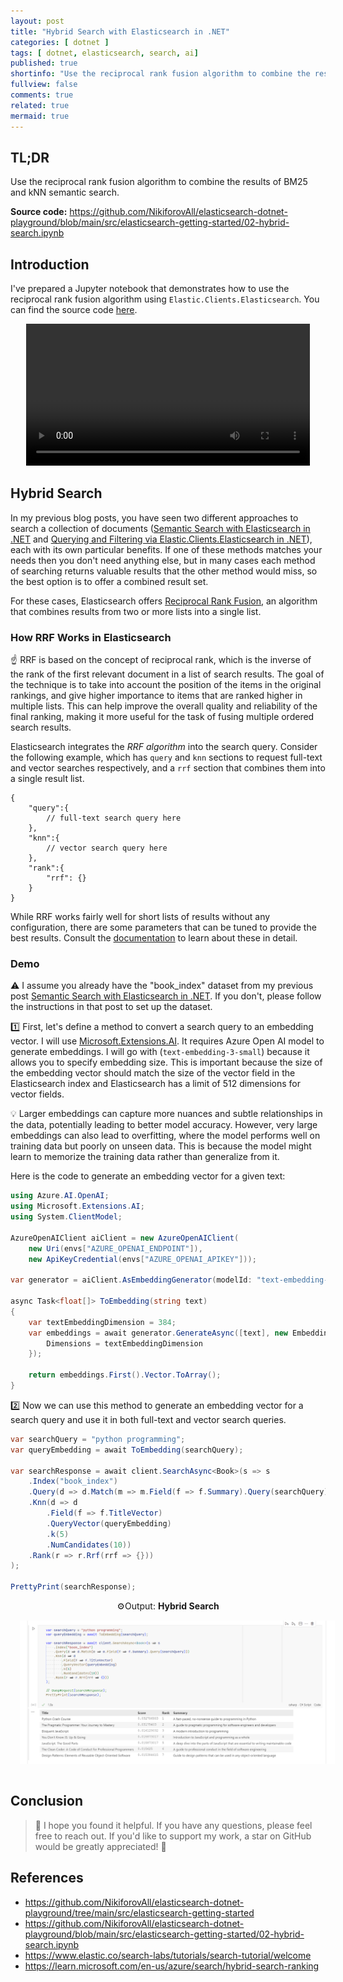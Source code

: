 ```yaml
---
layout: post
title: "Hybrid Search with Elasticsearch in .NET"
categories: [ dotnet ]
tags: [ dotnet, elasticsearch, search, ai]
published: true
shortinfo: "Use the reciprocal rank fusion algorithm to combine the results of BM25 and kNN semantic search."
fullview: false
comments: true
related: true
mermaid: true
---
```


## TL;DR

Use the reciprocal rank fusion algorithm to combine the results of BM25 and kNN semantic search.

**Source code:** <https://github.com/NikiforovAll/elasticsearch-dotnet-playground/blob/main/src/elasticsearch-getting-started/02-hybrid-search.ipynb>

## Introduction

I've prepared a Jupyter notebook that demonstrates how to use the reciprocal rank fusion algorithm using `Elastic.Clients.Elasticsearch`. You can find the source code [here](https://github.com/NikiforovAll/elasticsearch-dotnet-playground/blob/main/src/elasticsearch-getting-started/02-hybrid-search.ipynb).

<center>
    <video src="https://github.com/user-attachments/assets/cf989ebc-64c8-4c8a-937a-d04016a8c403"
        width="90%"
        controls="controls" />
</center>

## Hybrid Search

In my previous blog posts, you have seen two different approaches to search a collection of documents ([Semantic Search with Elasticsearch in .NET](https://nikiforovall.github.io/dotnet/2024/10/19/semantic-search-via-elastic-dotnet.html) and [Querying and Filtering via Elastic.Clients.Elasticsearch in .NET](https://nikiforovall.github.io/dotnet/2024/10/20/querying-and-filtering-elastic-dotnet.html)), each with its own particular benefits. If one of these methods matches your needs then you don't need anything else, but in many cases each method of searching returns valuable results that the other method would miss, so the best option is to offer a combined result set.

For these cases, Elasticsearch offers [Reciprocal Rank Fusion](https://www.elastic.co/guide/en/elasticsearch/reference/current/rrf.html), an algorithm that combines results from two or more lists into a single list.

### How RRF Works in Elasticsearch

☝️ RRF is based on the concept of reciprocal rank, which is the inverse of the rank of the first relevant document in a list of search results. The goal of the technique is to take into account the position of the items in the original rankings, and give higher importance to items that are ranked higher in multiple lists. This can help improve the overall quality and reliability of the final ranking, making it more useful for the task of fusing multiple ordered search results.

Elasticsearch integrates the *RRF algorithm* into the search query. Consider the following example, which has `query` and `knn` sections to request full-text and vector searches respectively, and a `rrf` section that combines them into a single result list.

```jsonc
{
    "query":{
        // full-text search query here
    },
    "knn":{
        // vector search query here
    },
    "rank":{
        "rrf": {}
    }
}
```

While RRF works fairly well for short lists of results without any configuration, there are some parameters that can be tuned to provide the best results. Consult the [documentation](https://www.elastic.co/guide/en/elasticsearch/reference/current/rrf.html#rrf-api) to learn about these in detail.

### Demo

⚠️ I assume you already have the "book_index" dataset from my previous post [Semantic Search with Elasticsearch in .NET](https://nikiforovall.github.io/dotnet/2024/10/19/semantic-search-via-elastic-dotnet.html). If you don't, please follow the instructions in that post to set up the dataset.

1️⃣ First, let's define a method to convert a search query to an embedding vector. I will use [Microsoft.Extensions.AI](https://devblogs.microsoft.com/dotnet/introducing-microsoft-extensions-ai-preview/). It requires Azure Open AI model to generate embeddings. I will go with (`text-embedding-3-small`) because it allows you to specify embedding size. This is important because the size of the embedding vector should match the size of the vector field in the Elasticsearch index and Elasticsearch has a limit of 512 dimensions for vector fields.

💡 Larger embeddings can capture more nuances and subtle relationships in the data, potentially leading to better model accuracy. However, very large embeddings can also lead to overfitting, where the model performs well on training data but poorly on unseen data. This is because the model might learn to memorize the training data rather than generalize from it.

Here is the code to generate an embedding vector for a given text:

```csharp
using Azure.AI.OpenAI;
using Microsoft.Extensions.AI;
using System.ClientModel;

AzureOpenAIClient aiClient = new AzureOpenAIClient(
    new Uri(envs["AZURE_OPENAI_ENDPOINT"]),
    new ApiKeyCredential(envs["AZURE_OPENAI_APIKEY"]));

var generator = aiClient.AsEmbeddingGenerator(modelId: "text-embedding-3-small");

async Task<float[]> ToEmbedding(string text)
{
    var textEmbeddingDimension = 384;
    var embeddings = await generator.GenerateAsync([text], new EmbeddingGenerationOptions {
        Dimensions = textEmbeddingDimension
    });

    return embeddings.First().Vector.ToArray();
}
```

2️⃣ Now we can use this method to generate an embedding vector for a search query and use it in both full-text and vector search queries.

```csharp
var searchQuery = "python programming";
var queryEmbedding = await ToEmbedding(searchQuery);

var searchResponse = await client.SearchAsync<Book>(s => s
    .Index("book_index")
    .Query(d => d.Match(m => m.Field(f => f.Summary).Query(searchQuery)))
    .Knn(d => d
        .Field(f => f.TitleVector)
        .QueryVector(queryEmbedding)
        .k(5)
        .NumCandidates(10))
    .Rank(r => r.Rrf(rrf => {}))
);

PrettyPrint(searchResponse);
```

<center>⚙️Output: <b>Hybrid Search</b></center>

<center>
  <img src="/assets/hybrid-search-elastic/hybrid-query.png" style="margin: 15px;" />
</center>

## Conclusion

> 🙌 I hope you found it helpful. If you have any questions, please feel free to reach out. If you'd like to support my work, a star on GitHub would be greatly appreciated! 🙏

## References

- <https://github.com/NikiforovAll/elasticsearch-dotnet-playground/tree/main/src/elasticsearch-getting-started>
- <https://github.com/NikiforovAll/elasticsearch-dotnet-playground/blob/main/src/elasticsearch-getting-started/02-hybrid-search.ipynb>
- <https://www.elastic.co/search-labs/tutorials/search-tutorial/welcome>
- <https://learn.microsoft.com/en-us/azure/search/hybrid-search-ranking>
